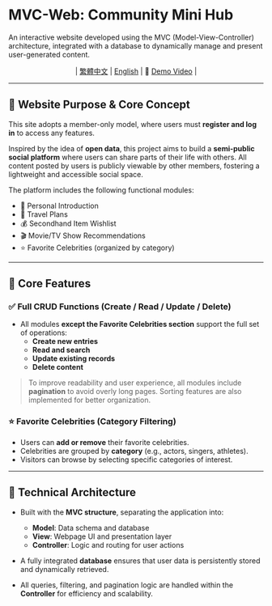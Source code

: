 # **MVC-Web: Community Mini Hub**
An interactive website developed using the MVC (Model-View-Controller) architecture, integrated with a database to dynamically manage and present user-generated content.

<div align="center">

| [繁體中文](README.md) | [English](README_en-us.md) | 🎥 [Demo Video](https://www.youtube.com/watch?v=JC-y-y8_nVY) |

</div>

---

## 📌 Website Purpose & Core Concept

This site adopts a member-only model, where users must **register and log in** to access any features.

Inspired by the idea of **open data**, this project aims to build a **semi-public social platform** where users can share parts of their life with others. All content posted by users is publicly viewable by other members, fostering a lightweight and accessible social space.

The platform includes the following functional modules:

- 📄 Personal Introduction
- 🧭 Travel Plans
- 💰 Secondhand Item Wishlist
- 🎬 Movie/TV Show Recommendations
- ⭐ Favorite Celebrities (organized by category)

---

## 🔧 Core Features

### ✅ Full CRUD Functions (Create / Read / Update / Delete)
- All modules **except the Favorite Celebrities section** support the full set of operations:
  - **Create new entries**
  - **Read and search**
  - **Update existing records**
  - **Delete content**

> To improve readability and user experience, all modules include **pagination** to avoid overly long pages. Sorting features are also implemented for better organization.

### ⭐ Favorite Celebrities (Category Filtering)
- Users can **add or remove** their favorite celebrities.
- Celebrities are grouped by **category** (e.g., actors, singers, athletes).
- Visitors can browse by selecting specific categories of interest.

---

## 🧱 Technical Architecture

- Built with the **MVC structure**, separating the application into:
  - **Model**: Data schema and database
  - **View**: Webpage UI and presentation layer
  - **Controller**: Logic and routing for user actions

- A fully integrated **database** ensures that user data is persistently stored and dynamically retrieved.

- All queries, filtering, and pagination logic are handled within the **Controller** for efficiency and scalability.
